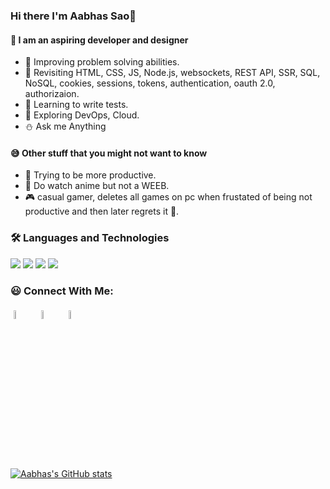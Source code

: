 ### Hi there I'm Aabhas Sao👋
#### 🙂 I am an aspiring developer and designer

- 🌱 Improving problem solving abilities.
- 🌱 Revisiting HTML, CSS, JS, Node.js, websockets, REST API, SSR, SQL, NoSQL, cookies, sessions, tokens, authentication, oauth 2.0, authorizaion.
- 🔭 Learning to write tests.
- 🔭 Exploring DevOps, Cloud.
- :snowman: Ask me Anything

#### 😅 Other stuff that you might  not want to know

- :pizza: Trying to be more productive.
- :lemon: Do watch anime but not a WEEB.
- :video_game: casual gamer, deletes all games on pc when frustated of being not productive and then later regrets it 🥺.

### 🛠️ Languages and Technologies
<a><img src='https://github.com/kirito-236/README_icons/blob/main/language_and_tools/square/javascript/javascript.png' /></a>
<a><img src='https://github.com/kirito-236/README_icons/blob/main/language_and_tools/square/react/react.png' /></a>
<a><img src='https://github.com/kirito-236/README_icons/blob/main/language_and_tools/square/node/node.png' /></a>
<a><img src='https://github.com/kirito-236/README_icons/blob/main/language_and_tools/square/material-ui/material-ui.png' /></a>

### 😃 Connect With Me:
<p>
	<a href="https://www.linkedin.com/in/aabhas-sao-b9b50619b/"><img alt="linkedin" width="6%" style="padding:5px" src="https://img.icons8.com/nolan/64/linkedin.png"/></a>
	<a href="https://www.instagram.com/aabhas236/"><img alt="instagram" width="6%" style="padding:5px" src="https://img.icons8.com/nolan/64/instagram-new.png"/></a>
    <a href="https://dribbble.com/Aabhas236"><img alt="instagram" width="6%" style="padding:5px" src="https://img.icons8.com/nolan/64/dribbble.png"/></a>
</p>

[![Aabhas's GitHub stats](https://github-readme-stats.vercel.app/api?username=kirito-236)](https://github.com/anuraghazra/github-readme-stats)

